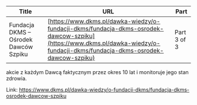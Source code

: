 | **Title**       | **URL**           | **Part**              |
|-----------------|-------------------|-----------------------|
| Fundacja DKMS – Ośrodek Dawców Szpiku         | [https://www.dkms.pl/dawka-wiedzy/o-fundacji-dkms/fundacja-dkms-osrodek-dawcow-szpiku](https://www.dkms.pl/dawka-wiedzy/o-fundacji-dkms/fundacja-dkms-osrodek-dawcow-szpiku)    | Part 3 of 3          |

akcie z każdym Dawcą faktycznym przez okres 10 lat i monitoruje jego stan zdrowia.



Link: https://www.dkms.pl/dawka-wiedzy/o-fundacji-dkms/fundacja-dkms-osrodek-dawcow-szpiku

